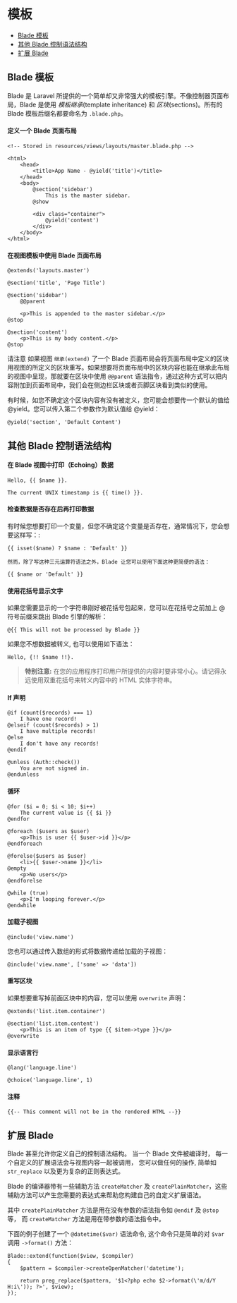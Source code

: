 # 模板

- [Blade 模板](#blade-templating)
- [其他 Blade 控制语法结构](#other-blade-control-structures)
- [扩展 Blade](#extending-blade)

<a name="blade-templating"></a>
## Blade 模板

Blade 是 Laravel 所提供的一个简单却又非常强大的模板引擎。不像控制器页面布局，Blade 是使用 _模板继承_(template inheritance) 和 _区块_(sections)。所有的 Blade 模板后缀名都要命名为 `.blade.php`。

#### 定义一个 Blade 页面布局

	<!-- Stored in resources/views/layouts/master.blade.php -->

	<html>
		<head>
			<title>App Name - @yield('title')</title>
		</head>
		<body>
			@section('sidebar')
				This is the master sidebar.
			@show

			<div class="container">
				@yield('content')
			</div>
		</body>
	</html>

#### 在视图模板中使用 Blade 页面布局

	@extends('layouts.master')
	
	@section('title', 'Page Title')

	@section('sidebar')
		@@parent

		<p>This is appended to the master sidebar.</p>
	@stop

	@section('content')
		<p>This is my body content.</p>
	@stop

请注意 如果视图 `继承(extend)` 了一个 Blade 页面布局会将页面布局中定义的区块用视图的所定义的区块重写。如果想要将页面布局中的区块内容也能在继承此布局的视图中呈现，那就要在区块中使用 `@@parent` 语法指令，通过这种方式可以把内容附加到页面布局中，我们会在侧边栏区块或者页脚区块看到类似的使用。

有时候，如您不确定这个区块内容有没有被定义，您可能会想要传一个默认的值给 @yield。您可以传入第二个参数作为默认值给 @yield：

	@yield('section', 'Default Content')

<a name="other-blade-control-structures"></a>
## 其他 Blade 控制语法结构

#### 在 Blade 视图中打印（Echoing）数据

	Hello, {{ $name }}.

	The current UNIX timestamp is {{ time() }}.

#### 检查数据是否存在后再打印数据

有时候您想要打印一个变量，但您不确定这个变量是否存在，通常情况下，您会想要这样写：:

	{{ isset($name) ? $name : 'Default' }}

	然而，除了写这种三元运算符语法之外，Blade 让您可以使用下面这种更简便的语法：

	{{ $name or 'Default' }}

#### 使用花括号显示文字

如果您需要显示的一个字符串刚好被花括号包起来，您可以在花括号之前加上 @ 符号前缀来跳出 Blade 引擎的解析：

	@{{ This will not be processed by Blade }}

如果您不想数据被转义, 也可以使用如下语法：

	Hello, {!! $name !!}.

> **特别注意:** 在您的应用程序打印用户所提供的内容时要非常小心。请记得永远使用双重花括号来转义内容中的 HTML 实体字符串。

#### If 声明

	@if (count($records) === 1)
		I have one record!
	@elseif (count($records) > 1)
		I have multiple records!
	@else
		I don't have any records!
	@endif

	@unless (Auth::check())
		You are not signed in.
	@endunless

#### 循环

	@for ($i = 0; $i < 10; $i++)
		The current value is {{ $i }}
	@endfor

	@foreach ($users as $user)
		<p>This is user {{ $user->id }}</p>
	@endforeach

	@forelse($users as $user)
		<li>{{ $user->name }}</li>
	@empty
		<p>No users</p>
	@endforelse

	@while (true)
		<p>I'm looping forever.</p>
	@endwhile

#### 加载子视图

	@include('view.name')

您也可以通过传入数组的形式将数据传递给加载的子视图：

	@include('view.name', ['some' => 'data'])

#### 重写区块

如果想要重写掉前面区块中的内容，您可以使用 `overwrite` 声明：

	@extends('list.item.container')

	@section('list.item.content')
		<p>This is an item of type {{ $item->type }}</p>
	@overwrite

#### 显示语言行

	@lang('language.line')

	@choice('language.line', 1)

#### 注释

	{{-- This comment will not be in the rendered HTML --}}

<a name="extending-blade"></a>
## 扩展 Blade

Blade 甚至允许你定义自己的控制语法结构。 当一个 Blade 文件被编译时， 每一个自定义的扩展语法会与视图内容一起被调用， 您可以做任何的操作, 简单如 `str_replace` 以及更为复杂的正则表达式。

Blade 的编译器带有一些辅助方法 `createMatcher` 及 `createPlainMatcher`，这些辅助方法可以产生您需要的表达式来帮助您构建自己的自定义扩展语法。

其中 `createPlainMatcher` 方法是用在没有参数的语法指令如 `@endif` 及 `@stop` 等， 而 `createMatcher` 方法是用在带参数的语法指令中。

下面的例子创建了一个 `@datetime($var)` 语法命令, 这个命令只是简单的对 `$var` 调用 `->format()` 方法：

	Blade::extend(function($view, $compiler)
	{
		$pattern = $compiler->createOpenMatcher('datetime');

		return preg_replace($pattern, '$1<?php echo $2->format(\'m/d/Y H:i\')); ?>', $view);
	});

